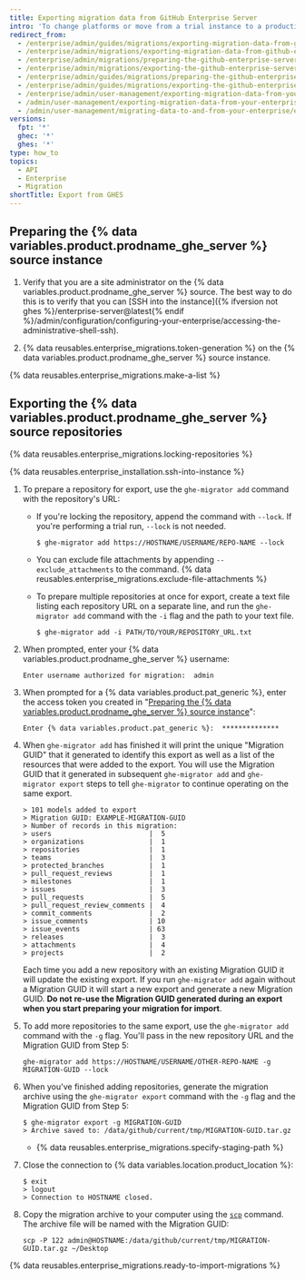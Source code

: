 ```yaml
---
title: Exporting migration data from GitHub Enterprise Server
intro: 'To change platforms or move from a trial instance to a production instance, you can export migration data from a {% data variables.product.prodname_ghe_server %} instance by preparing the instance, locking the repositories, and generating a migration archive.'
redirect_from:
  - /enterprise/admin/guides/migrations/exporting-migration-data-from-github-enterprise
  - /enterprise/admin/migrations/exporting-migration-data-from-github-enterprise-server
  - /enterprise/admin/migrations/preparing-the-github-enterprise-server-source-instance
  - /enterprise/admin/migrations/exporting-the-github-enterprise-server-source-repositories
  - /enterprise/admin/guides/migrations/preparing-the-github-enterprise-source-instance
  - /enterprise/admin/guides/migrations/exporting-the-github-enterprise-source-repositories
  - /enterprise/admin/user-management/exporting-migration-data-from-your-enterprise
  - /admin/user-management/exporting-migration-data-from-your-enterprise
  - /admin/user-management/migrating-data-to-and-from-your-enterprise/exporting-migration-data-from-your-enterprise
versions:
  fpt: '*'
  ghec: '*'
  ghes: '*'
type: how_to
topics:
  - API
  - Enterprise
  - Migration
shortTitle: Export from GHES
---
```


## Preparing the {% data variables.product.prodname_ghe_server %} source instance

1. Verify that you are a site administrator on the {% data variables.product.prodname_ghe_server %} source. The best way to do this is to verify that you can [SSH into the instance]({% ifversion not ghes %}/enterprise-server@latest{% endif %}/admin/configuration/configuring-your-enterprise/accessing-the-administrative-shell-ssh).

1. {% data reusables.enterprise_migrations.token-generation %} on the {% data variables.product.prodname_ghe_server %} source instance.

{% data reusables.enterprise_migrations.make-a-list %}

## Exporting the {% data variables.product.prodname_ghe_server %} source repositories

{% data reusables.enterprise_migrations.locking-repositories %}

{% data reusables.enterprise_installation.ssh-into-instance %}
1. To prepare a repository for export, use the `ghe-migrator add` command with the repository's URL:
    - If you're locking the repository, append the command with `--lock`. If you're performing a trial run, `--lock` is not needed.
      ```shell
      $ ghe-migrator add https://HOSTNAME/USERNAME/REPO-NAME --lock
      ```
    - You can exclude file attachments by appending `--exclude_attachments` to the command. {% data reusables.enterprise_migrations.exclude-file-attachments %}
    - To prepare multiple repositories at once for export, create a text file listing each repository URL on a separate line, and run the `ghe-migrator add` command with the `-i` flag and the path to your text file.

      ```shell
      $ ghe-migrator add -i PATH/TO/YOUR/REPOSITORY_URL.txt
      ```

1. When prompted, enter your {% data variables.product.prodname_ghe_server %} username:

   ```shell
   Enter username authorized for migration:  admin
   ```

1. When prompted for a {% data variables.product.pat_generic %}, enter the access token you created in "[Preparing the {% data variables.product.prodname_ghe_server %} source instance](#preparing-the-github-enterprise-server-source-instance)":

   ```shell
   Enter {% data variables.product.pat_generic %}:  **************
   ```

1. When `ghe-migrator add` has finished it will print the unique "Migration GUID" that it generated to identify this export as well as a list of the resources that were added to the export. You will use the Migration GUID that it generated in subsequent `ghe-migrator add` and `ghe-migrator export` steps to tell `ghe-migrator` to continue operating on the same export.

   ```shell
   > 101 models added to export
   > Migration GUID: EXAMPLE-MIGRATION-GUID
   > Number of records in this migration:
   > users                        |  5
   > organizations                |  1
   > repositories                 |  1
   > teams                        |  3
   > protected_branches           |  1
   > pull_request_reviews         |  1
   > milestones                   |  1
   > issues                       |  3
   > pull_requests                |  5
   > pull_request_review_comments |  4
   > commit_comments              |  2
   > issue_comments               | 10
   > issue_events                 | 63
   > releases                     |  3
   > attachments                  |  4
   > projects                     |  2
   ```

   Each time you add a new repository with an existing Migration GUID it will update the existing export. If you run `ghe-migrator add` again without a Migration GUID it will start a new export and generate a new Migration GUID. **Do not re-use the Migration GUID generated during an export when you start preparing your migration for import**.

1. To add more repositories to the same export, use the `ghe-migrator add` command with the `-g` flag. You'll pass in the new repository URL and the Migration GUID from Step 5:

   ```shell
   ghe-migrator add https://HOSTNAME/USERNAME/OTHER-REPO-NAME -g MIGRATION-GUID --lock
   ```

1. When you've finished adding repositories, generate the migration archive using the `ghe-migrator export` command with the `-g` flag and the Migration GUID from Step 5:

   ```shell
   $ ghe-migrator export -g MIGRATION-GUID
   > Archive saved to: /data/github/current/tmp/MIGRATION-GUID.tar.gz
   ```

   - {% data reusables.enterprise_migrations.specify-staging-path %}

1. Close the connection to {% data variables.location.product_location %}:

   ```shell
   $ exit
   > logout
   > Connection to HOSTNAME closed.
   ```

1. Copy the migration archive to your computer using the [`scp`](https://acloudguru.com/blog/engineering/ssh-and-scp-howto-tips-tricks#scp) command. The archive file will be named with the Migration GUID:

   ```shell
   scp -P 122 admin@HOSTNAME:/data/github/current/tmp/MIGRATION-GUID.tar.gz ~/Desktop
   ```

{% data reusables.enterprise_migrations.ready-to-import-migrations %}
